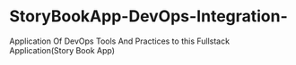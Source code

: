 # StoryBookApp-DevOps-Integration-
Application Of DevOps Tools And Practices to this Fullstack Application(Story Book App)
